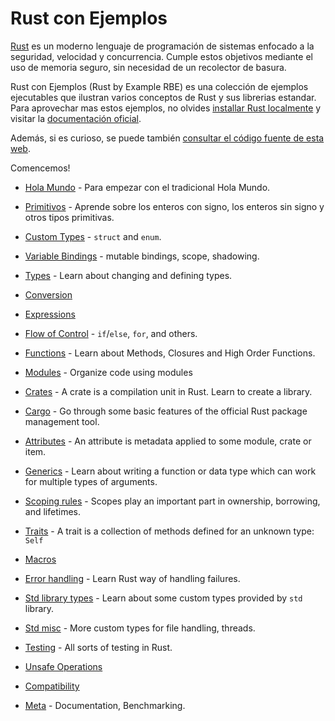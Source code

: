 # Rust con Ejemplos

[Rust][rust] es un moderno lenguaje de programación de sistemas enfocado a la seguridad, velocidad y concurrencia. Cumple estos objetivos 
mediante el uso de memoria seguro, sin necesidad de un recolector de basura.

Rust con Ejemplos (Rust by Example RBE) es una colección de ejemplos ejecutables que ilustran varios conceptos de Rust
y sus librerias estandar. Para aprovechar mas estos ejemplos, no olvides [installar Rust localmente][install] y visitar 
 la [documentación oficial][std].

Además, si es curioso, se puede también  [consultar el código fuente de esta web][home].

Comencemos!

- [Hola Mundo](hello.md) - Para empezar con el tradicional Hola Mundo.

- [Primitivos](primitives.md) - Aprende sobre los enteros con signo, los enteros sin signo y otros tipos primitivas.

- [Custom Types](custom_types.md) - `struct` and `enum`.

- [Variable Bindings](variable_bindings.md) - mutable bindings, scope, shadowing.

- [Types](types.md) - Learn about changing and defining types.

- [Conversion](conversion.md)

- [Expressions](expression.md)

- [Flow of Control](flow_control.md) - `if`/`else`, `for`, and others.

- [Functions](fn.md) - Learn about Methods, Closures and High Order Functions.

- [Modules](mod.md) - Organize code using modules

- [Crates](crates.md) - A crate is a compilation unit in Rust. Learn to create a library.

- [Cargo](cargo.md) - Go through some basic features of the official Rust package management tool.

- [Attributes](attribute.md) - An attribute is metadata applied to some module, crate or item.

- [Generics](generics.md) - Learn about writing a function or data type which can work for multiple types of arguments.

- [Scoping rules](scope.md) - Scopes play an important part in ownership, borrowing, and lifetimes.

- [Traits](trait.md) - A trait is a collection of methods defined for an unknown type: `Self`

- [Macros](macros.md)

- [Error handling](error.md) - Learn Rust way of handling failures.

- [Std library types](std.md) - Learn about some custom types provided by `std` library.

- [Std misc](std_misc.md) - More custom types for file handling, threads.

- [Testing](testing.md) - All sorts of testing in Rust.

- [Unsafe Operations](unsafe.md)

- [Compatibility](compatibility.md)

- [Meta](meta.md) - Documentation, Benchmarking.


[rust]: https://www.rust-lang.org/
[install]: https://www.rust-lang.org/tools/install
[std]: https://doc.rust-lang.org/std/
[home]: https://github.com/rust-lang/rust-by-example
